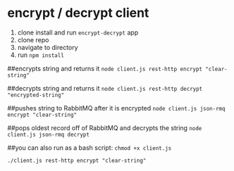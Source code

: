 # encrypt / decrypt client
1. clone install and run `encrypt-decrypt` app
2. clone repo
3. navigate to directory
4. run `npm install`

##encrypts string and returns it
`node client.js rest-http encrypt "clear-string"`

##decrypts string and returns it
`node client.js rest-http decrypt "encrypted-string"`
 
##pushes string to RabbitMQ after it is encrypted
`node client.js json-rmq encrypt "clear-string"`
 
##pops oldest record off of RabbitMQ and decrypts the string
`node client.js json-rmq decrypt`

##you can also run as a bash script:
`chmod +x client.js`

`./client.js rest-http encrypt "clear-string"`